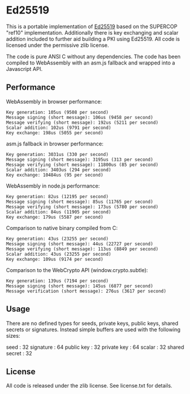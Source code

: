 Ed25519
=======

This is a portable implementation of [Ed25519](http://ed25519.cr.yp.to/) based
on the SUPERCOP "ref10" implementation. Additionally there is key exchanging
and scalar addition included to further aid building a PKI using Ed25519. All
code is licensed under the permissive zlib license.

The code is pure ANSI C without any dependencies. The code has been compiled
to WebAssembly with an asm.js fallback and wrapped into a Javascript API.


Performance
-----------

WebAssembly in browser performance:

    Key generation: 105us (9508 per second)
    Message signing (short message): 106us (9458 per second)
    Message verifying (short message): 192us (5211 per second)
    Scalar addition: 102us (9791 per second)
    Key exchange: 198us (5055 per second)

asm.js fallback in browser performance:

    Key generation: 3031us (330 per second)
    Message signing (short message): 3195us (313 per second)
    Message verifying (short message): 11800us (85 per second)
    Scalar addition: 3403us (294 per second)
    Key exchange: 10484us (95 per second)

WebAssembly in node.js performance:

    Key generation: 82us (12195 per second)
    Message signing (short message): 85us (11765 per second)
    Message verifying (short message): 173us (5780 per second)
    Scalar addition: 84us (11905 per second)
    Key exchange: 179us (5587 per second)    

Comparison to native binary compiled from C:

    Key generation: 43us (23255 per second)
    Message signing (short message): 44us (22727 per second)
    Message verifying (short message): 113us (8849 per second)
    Scalar addition: 43us (23255 per second)
    Key exchange: 109us (9174 per second)    

Comparison to the WebCrypto API (window.crypto.subtle):

    Key generation: 139us (7194 per second)
    Message signing (short message): 145us (6877 per second)
    Message verification (short message): 276us (3617 per second)



Usage
-----

There are no defined types for seeds, private keys, public keys, shared secrets
or signatures. Instead simple buffers are used with the following sizes:

seed : 32
signature : 64
public key : 32
private key : 64
scalar : 32
shared secret : 32



License
-------
All code is released under the zlib license. See license.txt for details.
